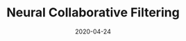 ---
title: 'Neural Collaborative Filtering'
date: 2020-04-24
permalink: /paper_review/2020/04/24/Neural_Collaborative_Filtering
category:
  - review
---